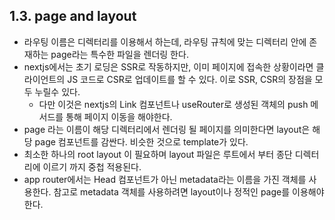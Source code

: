 ## 1.3. page and layout

- 라우팅 이름은 디렉터리를 이용해서 하는데, 라우팅 규칙에 맞는 디렉터리 안에 존재하는 page라는 특수한 파일을 렌더링 한다.
- nextjs에서는 초기 로딩은 SSR로 작동하지만, 이미 페이지에 접속한 상황이라면 클라이언트의 JS 코드로 CSR로 업데이트를 할 수 있다. 이로 SSR, CSR의 장점을 모두 누릴수 있다.
    - 다만 이것은 nextjs의 Link 컴포넌트나 useRouter로 생성된 객체의 push 메서드를 통해 페이지 이동을 해야한다.
- page 라는 이름이 해당 디렉터리에서 렌더링 될 페이지를 의미한다면 layout은 해당 page 컴포넌트를 감싼다. 비슷한 것으로 template가 있다.
- 최소한 하나의 root layout 이 필요하며 layout 파일은 루트에서 부터 종단 디렉터리에 이르기 까지 중첩 적용된다.
- app router에서는 Head 컴포넌트가 아닌 metadata라는 이름을 가진 객체를 사용한다. 참고로 metadata 객체를 사용하려면 layout이나 정적인 page를 이용해야 한다.